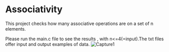 # Associativity
This project checks how many associative operations are on a set of n elements.

Please run the main.c file to see the results , with n<=4(=input).The txt files offer input and output examples of data.
![Capture1](https://github.com/DragosTrandafir/Associativity/assets/62999548/eb4639e1-56d0-44d2-96eb-8cbc9cc35711)
